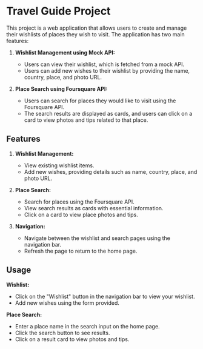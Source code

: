 # Travel Guide Project

This project is a web application that allows users to create and manage their wishlists of places they wish to visit. The application has two main features:

1. **Wishlist Management using Mock API:**
   - Users can view their wishlist, which is fetched from a mock API.
   - Users can add new wishes to their wishlist by providing the name, country, place, and photo URL.

2. **Place Search using Foursquare API:**
   - Users can search for places they would like to visit using the Foursquare API.
   - The search results are displayed as cards, and users can click on a card to view photos and tips related to that place.

## Features

1. **Wishlist Management:**
   - View existing wishlist items.
   - Add new wishes, providing details such as name, country, place, and photo URL.

2. **Place Search:**
   - Search for places using the Foursquare API.
   - View search results as cards with essential information.
   - Click on a card to view place photos and tips.

3. **Navigation:**
   - Navigate between the wishlist and search pages using the navigation bar.
   - Refresh the page to return to the home page.


## Usage

**Wishlist:**
- Click on the "Wishlist" button in the navigation bar to view your wishlist.
- Add new wishes using the form provided.

**Place Search:**
- Enter a place name in the search input on the home page.
- Click the search button to see results.
- Click on a result card to view photos and tips.